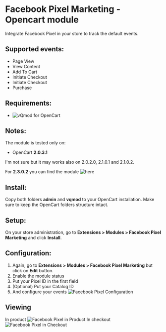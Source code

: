 Facebook Pixel Marketing - Opencart module
===============

Integrate Facebook Pixel in your store to track the default events.

## Supported events:
* Page View
* View Content
* Add To Cart
* Initiate Checkout
* Initiate Checkout
* Purchase

## Requirements:
* ![vQmod for OpenCart](https://github.com/vqmod/vqmod/releases)

## Notes:
The module is tested only on:

* OpenCart **2.0.3.1**

I'm not sure but it may works also on 2.0.2.0, 2.1.0.1 and 2.1.0.2.

For **2.3.0.2** you can find the module ![here](https://github.com/twebt/Facebook-pixel-for-OpenCart-2.3.0.2)

## Install:
Copy both folders **admin** and **vqmod** to your OpenCart installation. Make sure to keep the OpenCart folders structure intact.

## Setup:
On your store administration, go to **Extensions > Modules > Facebook Pixel Marketing** and click **Install**.

## Configuration:
1. Again, go to **Extensions > Modules > Facebook Pixel Marketing** but click on **Edit** button.
2. Enable the module status
3. Put your Pixel ID in the first field
4. (Optional) Put your Catalog ID
5. And configure your events
![Facebook Pixel Configuration](https://image.ibb.co/hCt2Uy/facebook_pixel_marketing_oc.jpg)

## Viewing
In product
![Facebook Pixel in Product](https://image.ibb.co/ciS49y/facebook_pixel_product.jpg)
In checkout
![Facebook Pixel in Checkout](https://image.ibb.co/kdq2wd/facebook_pixel_checkout.jpg)
